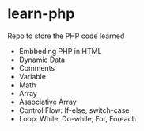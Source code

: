 # learn-php
Repo to store the PHP code learned
- Embbeding PHP in HTML
- Dynamic Data
- Comments
- Variable
- Math
- Array
- Associative Array
- Control Flow: If-else, switch-case
- Loop: While, Do-while, For, Foreach